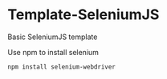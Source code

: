 # Template-SeleniumJS
Basic SeleniumJS template

Use npm to install selenium

```npm install selenium-webdriver```
